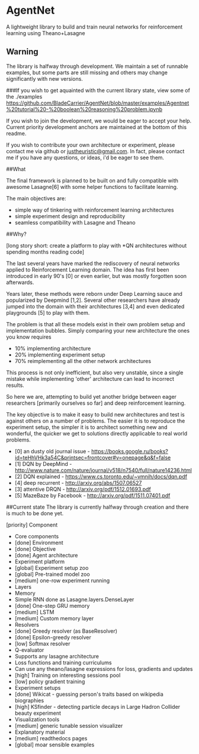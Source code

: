 # AgentNet
A lightweight library to build and train neural networks for reinforcement learning using Theano+Lasagne

## Warning
The library is halfway through development. We maintain a set of runnable examples, but some parts are still missing and others may change significantly with new versions.

###If you wish to get aquainted with the current library state, view some of the ./examples
https://github.com/BladeCarrier/AgentNet/blob/master/examples/Agentnet%20tutorial%20-%20boolean%20reasoning%20problem.ipynb

If you wish to join the development, we would be eager to accept your help. Current priority development anchors are maintained at the bottom of this readme. 

If you wish to contribute your own architecture or experiment, please contact me via github or justheuristic@gmail.com. In fact, please contact me if you have any questions, or ideas, i'd be eager to see them.

##What

The final framework is planned to be built on and fully compatible with awesome Lasagne[6] with some helper functions to facilitate learning.

The main objectives are:
* simple way of tinkering with reinforcement learning architectures
* simple experiment design and reproducibility
* seamless compatibility with Lasagne and Theano



##Why?

[long story short: create a platform to play with *QN architectures without spending months reading code]

The last several years have marked the rediscovery of neural networks applied to Reinforcement Learning domain. The idea has first been introduced in early 90's [0] or even earlier, but was mostly forgotten soon afterwards. 

Years later, these methods were reborn under Deep Learning sauce and popularized by Deepmind [1,2]. Several other researchers have already jumped into the domain with their architectures [3,4] and even dedicated playgrounds [5] to play with them.

The problem is that all these models exist in their own problem setup and implementation bubbles. Simply comparing your new architecture the ones you know requires 
* 10% implementing architecture
* 20% implementing experiment setup
* 70% reimplementing all the other network architectures

This process is not only inefficient, but also very unstable, since a single mistake while implementing 'other' architecture can lead to incorrect results.

So here we are, attempting to build yet another bridge between eager researchers [primarily ourselves so far] and deep reinforcement learning. 

The key objective is to make it easy to build new architectures and test is against others on a number of problems. The easier it is to reproduce the experiment setup, the simpler it is to architect something new and wonderful, the quicker we get to solutions directly applicable to real world problems.

* [0] an dusty old journal issue - https://books.google.ru/books?id=teHhVHk3a54C&printsec=frontcover#v=onepage&q&f=false
* [1] DQN by DeepMind - http://www.nature.com/nature/journal/v518/n7540/full/nature14236.html 
* [2] DQN explained - https://www.cs.toronto.edu/~vmnih/docs/dqn.pdf
* [4] deep recurrent  - http://arxiv.org/abs/1507.06527
* [3] attentive DRQN - http://arxiv.org/pdf/1512.01693.pdf
* [5] MazeBaze by Facebook - http://arxiv.org/pdf/1511.07401.pdf



##Current state
The library is currently halfway through creation and there is much to be done yet.

[priority] Component

* Core components
 * [done] Environment
 * [done] Objective
 * [done] Agent architecture
 * Experiment platform
  * [global] Experiment setup zoo
  * [global] Pre-trained model zoo
  * [medium] one-row experiment running
* Layers 
 * Memory 
  * Simple RNN done as Lasagne.layers.DenseLayer
  * [done] One-step GRU memory 
  * [medium] LSTM
  * [medium] Custom memory layer
 * Resolvers
  * [done] Greedy resolver (as BaseResolver) 
  * [done] Epsilon-greedy resolver
  * [low] Softmax resolver
 * Q-evaluator
  * Supports any lasagne architecture 
* Loss functions and training curriculums
 * Can use any theano/lasagne expressions for loss, gradients and updates
 * [high] Training on interesting sessions pool
 * [low] policy gradient training
* Experiment setups
 * [done] Wikicat - guessing person's traits based on wikipedia biographies
 * [high] KSfinder - detecting particle decays in Large Hadron Collider beauty experiment 
* Visualization tools
 * [medium] generic tunable session visualizer 
* Explanatory material
 * [medium] readthedocs pages
 * [global] moar sensible examples
